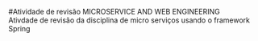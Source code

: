 #Atividade de revisão MICROSERVICE AND WEB ENGINEERING  
Ativdade de revisão da disciplina de micro serviços usando o framework Spring 
